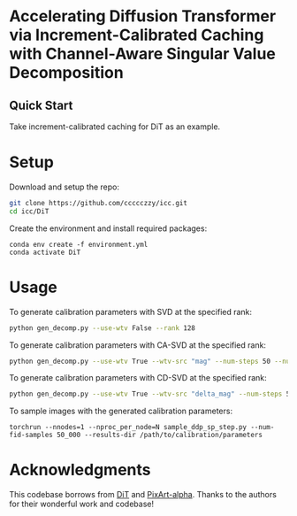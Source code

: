 # Accelerating Diffusion Transformer via Increment-Calibrated Caching with Channel-Aware Singular Value Decomposition

## Quick Start
Take increment-calibrated caching for DiT as an example.
# Setup
Download and setup the repo:
```bash
git clone https://github.com/ccccczzy/icc.git
cd icc/DiT
```
Create the environment and install required packages:
```
conda env create -f environment.yml
conda activate DiT
```
# Usage
To generate calibration parameters with SVD at the specified rank:
```bash
python gen_decomp.py --use-wtv False --rank 128 
```
To generate calibration parameters with CA-SVD at the specified rank:
```bash
python gen_decomp.py --use-wtv True --wtv-src "mag" --num-steps 50 --num-samples 256 --rank 128 --data-path /path/to/imagenet/train
```
To generate calibration parameters with CD-SVD at the specified rank:
```bash
python gen_decomp.py --use-wtv True --wtv-src "delta_mag" --num-steps 50 --num-samples 256 --rank 128 --data-path /path/to/imagenet/train
```
To sample images with the generated calibration parameters:
```
torchrun --nnodes=1 --nproc_per_node=N sample_ddp_sp_step.py --num-fid-samples 50_000 --results-dir /path/to/calibration/parameters
```

# Acknowledgments
This codebase borrows from [DiT](https://github.com/facebookresearch/DiT) and [PixArt-alpha](https://github.com/PixArt-alpha/PixArt-alpha). Thanks to the authors for their wonderful work and codebase!
